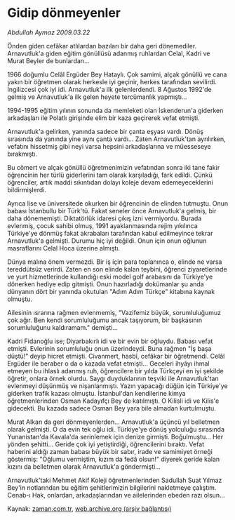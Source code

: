 # Gidip dönmeyenler

*Abdullah Aymaz 2009.03.22*

<tr><td class="metin" colspan="2" style="padding-top: 20px; padding-left: 5px; padding-right: 10px;">Önden giden cefâkar atlılardan bazıları bir daha geri dönemediler. Arnavutluk'a giden eğitim gönüllüsü adanmış ruhlardan Celal, Kadri ve Murat Beyler de bunlardan...</td></tr><tr><td class="metin" colspan="2" style="padding-top: 20px; padding-left: 5px; padding-right: 10px;"><p>1966 doğumlu Celâl Ergüder Bey Hataylı. Çok samimi, alçak gönüllü ve cana yakın bir öğretmen olarak herkesle iyi geçinir, herkes tarafından sevilirdi. İngilizcesi çok iyi idi. Arnavutluk'a ilk gelenlerdendi. 8 Ağustos 1992'de gelmiş ve Arnavutluk'a ilk gelen heyete tercümanlık yapmıştı...
<p>1994-1995 eğitim yılının sonunda da memleketi olan İskenderun'a giderken arkadaşları ile Polatlı girişinde elim bir kaza geçirerek vefat etmişti.
<p>Arnavutluk'a gelirken, yanında sadece bir çanta eşyası vardı. Dönüş sırasında da yanında yine aynı çanta vardı... Zaten Arnavutluk'tan ayrılırken, vefatını hissetmiş gibi neyi varsa hepsini arkadaşlarına ve müesseseye bırakmıştı.
<p>Bu cömert ve alçak gönüllü öğretmenimizin vefatından sonra iki tane fakir öğrencinin her türlü giderlerini tam olarak karşıladığı, fark edildi. Çünkü öğrenciler, artık maddi sıkıntıdan dolayı koleje devam edemeyeceklerini bildirmişlerdi.
<p>Ayrıca lise ve üniversitede okurken bir öğrencinin de elinden tutmuştu. Onun babası İstanbullu bir Türk'tü. Fakat seneler önce Arnavutluk'a gelmiş, bir daha dönememişti. Diktatörlük idaresi çıkış izni vermiyordu. Burada evlenmiş, çocuk sahibi olmuş, 1991 ayaklanmasında rejim yıkılınca Türkiye'ye dönmüş fakat akrabaları tarafından kabul edilmeyince tekrar Arnavutluk'a gelmişti. Durumu hiç iyi değildi. Onun için onun oğlunun masraflarını Celal Hoca üzerine almıştı.
<p>Dünya malına önem vermezdi. Bir iş için para toplanınca o, elinde ne varsa tereddütsüz verirdi. Zaten en son elinde kalan teybini, öğrenci ziyaretlerinde ve yurt hizmetlerinde kullandığı eski model golf arabasını da Türkiye'ye dönerken hediye edip gitmişti. Onun hazırladığı dokümanlar şu anda dünyanın dört bir yanında okutulan "Adım Adım Türkçe" kitabına kaynak olmuştu.
<p>Ailesinin ısrarına rağmen evlenmemiş, "Vazifemiz büyük, sorumluluğumuz çok ağır. Ben kendi sorumluluğumu ancak taşıyorum, bir başkasının sorumluluğunu kaldıramam." demişti...
<p>Kadri Fidanoğlu ise; Diyarbakırlı idi ve bir evin bir oğluydu. Babası vefat etmişti. Evlerinin sorumluluğu onun üzerindeydi. Buna rağmen "İş başa düştü!" deyip hicret etmişti. Civanmert, hasbî, cefâkar bir öğretmendi. Celâl Ergüder ile beraber o da o kazada vefat etmişti... Geceleri ihyâyı ihmal etmeyen bu ihlaslı adanmış ruh, öğrencilere bir yılda Türkçeyi en iyi şekilde öğretir, onlara örnek olurdu. Saygı duyduklarının teşviki ile Arnavutluk'tan evlenmeyi düşünmüş ve nişanlanmıştı. Yazın yapacağı düğün için Türkiye'ye giderken trafik kazası olmuştu. İstanbul'dan kendilerine kimya öğretmenlerinden Osman Kadayıfçı Bey de katılmıştı. O Kilisli idi ve Kilis'e gidecekti. Bu kazada sadece Osman Bey yara bile almadan kurtulmuştu.
<p>Murat Alkan da geri dönmeyenlerden... Arnavutluk'a üçüncü yıl belletmen olarak gelmişti. O da evin tek oğlu idi. Türkiye'ye dönüş yolculuğu sırasında Yunanistan'da Kavala'da serinlemek için denize girmişti. Boğulmuştu... Her yönden şehitti... Geride çok iyi yetiştirdiği, öğrencilerini bıraktı. Vefat haberini aldığı zaman babası büyük bir sabır, irade ve samimiyet örneği göstermiş: "Oğlumu vermiştim, kızım da fedâ olsun!" diyerek geride kalan kızını da belletmen olarak Arnavutluk'a göndermişti...
<p>Arnavutluk'taki Mehmet Akif Koleji öğretmenlerinden Sadullah Suat Yılmaz Bey'in notlarından bu eğitim şehitlerimizin bilgilerini nakletmeye çalıştım. Cenab-ı Hak, onlardan, arkadaşlarından ve ailelerinden ebeden razı olsun... <br/></p></p></p></p></p></p></p></p></p></p></td></tr>

Kaynak: [zaman.com.tr](http://zaman.com.tr/yazar.do?yazino=828484), [web.archive.org (arşiv bağlantısı)](http://web.archive.org/web/20090417180537/http://www.zaman.com.tr:80/yazar.do?yazino=828484)
